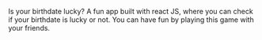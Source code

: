 Is your birthdate lucky?
A fun app built with react JS, where you can check if your birthdate is lucky or not. You can have fun by playing this game with your friends.
